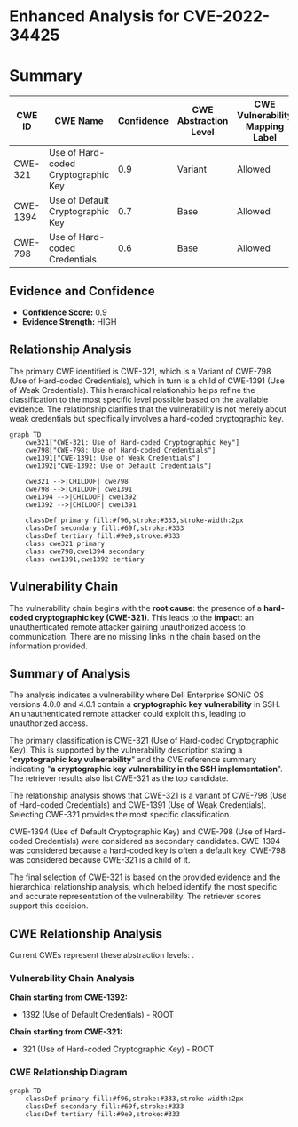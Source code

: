 # Enhanced Analysis for CVE-2022-34425

# Summary
| CWE ID | CWE Name | Confidence | CWE Abstraction Level | CWE Vulnerability Mapping Label | CWE-Vulnerability Mapping Notes |
|---|---|---|---|---|---|
| CWE-321 | Use of Hard-coded Cryptographic Key | 0.9 | Variant | Allowed | Primary CWE |
| CWE-1394 | Use of Default Cryptographic Key | 0.7 | Base | Allowed | Secondary Candidate |
| CWE-798 | Use of Hard-coded Credentials | 0.6 | Base | Allowed | Secondary Candidate |

## Evidence and Confidence

*   **Confidence Score:** 0.9
*   **Evidence Strength:** HIGH

## Relationship Analysis
The primary CWE identified is CWE-321, which is a Variant of CWE-798 (Use of Hard-coded Credentials), which in turn is a child of CWE-1391 (Use of Weak Credentials). This hierarchical relationship helps refine the classification to the most specific level possible based on the available evidence. The relationship clarifies that the vulnerability is not merely about weak credentials but specifically involves a hard-coded cryptographic key.

```mermaid
graph TD
    cwe321["CWE-321: Use of Hard-coded Cryptographic Key"]
    cwe798["CWE-798: Use of Hard-coded Credentials"]
    cwe1391["CWE-1391: Use of Weak Credentials"]
    cwe1392["CWE-1392: Use of Default Credentials"]

    cwe321 -->|CHILDOF| cwe798
    cwe798 -->|CHILDOF| cwe1391
    cwe1394 -->|CHILDOF| cwe1392
    cwe1392 -->|CHILDOF| cwe1391

    classDef primary fill:#f96,stroke:#333,stroke-width:2px
    classDef secondary fill:#69f,stroke:#333
    classDef tertiary fill:#9e9,stroke:#333
    class cwe321 primary
    class cwe798,cwe1394 secondary
    class cwe1391,cwe1392 tertiary
```

## Vulnerability Chain
The vulnerability chain begins with the **root cause**: the presence of a **hard-coded cryptographic key (CWE-321)**. This leads to the **impact**: an unauthenticated remote attacker gaining unauthorized access to communication. There are no missing links in the chain based on the information provided.

## Summary of Analysis
The analysis indicates a vulnerability where Dell Enterprise SONiC OS versions 4.0.0 and 4.0.1 contain a **cryptographic key vulnerability** in SSH. An unauthenticated remote attacker could exploit this, leading to unauthorized access.

The primary classification is CWE-321 (Use of Hard-coded Cryptographic Key). This is supported by the vulnerability description stating a "**cryptographic key vulnerability**" and the CVE reference summary indicating "**a cryptographic key vulnerability in the SSH implementation**". The retriever results also list CWE-321 as the top candidate.

The relationship analysis shows that CWE-321 is a variant of CWE-798 (Use of Hard-coded Credentials) and CWE-1391 (Use of Weak Credentials). Selecting CWE-321 provides the most specific classification.

CWE-1394 (Use of Default Cryptographic Key) and CWE-798 (Use of Hard-coded Credentials) were considered as secondary candidates. CWE-1394 was considered because a hard-coded key is often a default key. CWE-798 was considered because CWE-321 is a child of it.

The final selection of CWE-321 is based on the provided evidence and the hierarchical relationship analysis, which helped identify the most specific and accurate representation of the vulnerability. The retriever scores support this decision.


## CWE Relationship Analysis

Current CWEs represent these abstraction levels: .


### Vulnerability Chain Analysis

**Chain starting from CWE-1392:**
- 1392 (Use of Default Credentials) - ROOT


**Chain starting from CWE-321:**
- 321 (Use of Hard-coded Cryptographic Key) - ROOT



### CWE Relationship Diagram

```mermaid
graph TD
    classDef primary fill:#f96,stroke:#333,stroke-width:2px
    classDef secondary fill:#69f,stroke:#333
    classDef tertiary fill:#9e9,stroke:#333
```